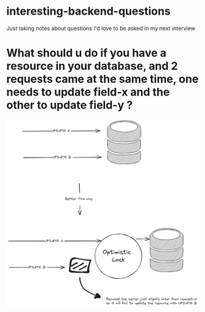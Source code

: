 # interesting-backend-questions
Just taking notes about questions I'd love to be asked in my next interview 

# What should u do if you have a resource in your database, and 2 requests came at the same time, one needs to update field-x and the other to update field-y ?
![optimistic lock](optimistic-lock.png)